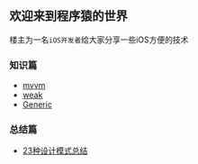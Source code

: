 ## 欢迎来到程序猿的世界

楼主为一名`iOS开发者`给大家分享一些iOS方便的技术

### 知识篇
* [mvvm](https://github.com/MrDeveloperLiu/Blog/blob/master/knowledge/mvvm.md)
* [weak](https://github.com/MrDeveloperLiu/Blog/blob/master/knowledge/weak.md)
* [Generic](https://github.com/MrDeveloperLiu/Blog/blob/master/knowledge/generic.md)

### 总结篇
* [23种设计模式总结](https://github.com/MrDeveloperLiu/Blog/blob/master/summary/23种设计模式总结.md)
